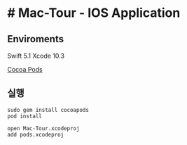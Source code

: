 # # Mac-Tour - IOS Application

## Enviroments

Swift 5.1
Xcode 10.3

[Cocoa Pods](https://cocoapods.org)

## 실행

```
sudo gem install cocoapods
pod install

open Mac-Tour.xcodeproj
add pods.xcodeproj
```


